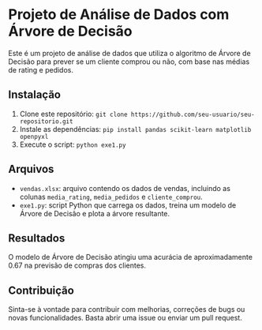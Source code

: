 # Projeto de Análise de Dados com Árvore de Decisão

Este é um projeto de análise de dados que utiliza o algoritmo de Árvore de Decisão para prever se um cliente comprou ou não, com base nas médias de rating e pedidos.

## Instalação

1. Clone este repositório: `git clone https://github.com/seu-usuario/seu-repositorio.git`
2. Instale as dependências: `pip install pandas scikit-learn matplotlib openpyxl`
3. Execute o script: `python exe1.py`

## Arquivos

- `vendas.xlsx`: arquivo contendo os dados de vendas, incluindo as colunas `media_rating`, `media_pedidos` e `cliente_comprou`.
- `exe1.py`: script Python que carrega os dados, treina um modelo de Árvore de Decisão e plota a árvore resultante.

## Resultados

O modelo de Árvore de Decisão atingiu uma acurácia de aproximadamente 0.67 na previsão de compras dos clientes.

## Contribuição

Sinta-se à vontade para contribuir com melhorias, correções de bugs ou novas funcionalidades. Basta abrir uma issue ou enviar um pull request.

